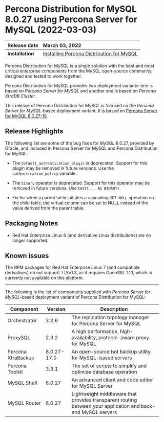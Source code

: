 # Percona Distribution for MySQL 8.0.27 using Percona Server for MySQL (2022-03-03)

| Release date    | March 03, 2022 |
| :-------------- | :--------------- |
|**Installation** | [Installing Percona Distribution for MySQL](installing.md)|


Percona Distribution for MySQL is a single solution with the best and most critical enterprise components from the MySQL open-source community, designed and tested to work together.

Percona Distribution for MySQL provides two deployment variants: one is based on *Percona Server for MySQL* and another one is based on *Percona XtraDB Cluster*.

This release of Percona Distribution for MySQL is focused on the *Percona Server for MySQL*-based deployment variant. It is based on [Percona Server for MySQL 8.0.27-18](https://www.percona.com/doc/percona-server/8.0/release-notes/Percona-Server-8.0.27-18.html).

## Release Highlights

The following list are some of the bug fixes for *MySQL* 8.0.27, provided by Oracle, and included in Percona Server for MySQL and Percona Distribution for MySQL:


* The `default_authentication_plugin` is deprecated. Support for this plugin may be removed in future versions. Use the `authentication_policy` variable.


* The `binary` operator is deprecated. Support for this operator may be removed in future versions. Use `CAST(... AS BINARY)`.


* Fix for when a parent table initiates a cascading `SET NULL` operation on the child table, the virtual column can be set to NULL instead of the value derived from the parent table.

## Packaging Notes


* Red Hat Enterprise Linux 6 (and derivative Linux distributions) are no longer supported.

## Known issues

The RPM packages for Red Hat Enterprise Linux 7 (and compatible derivatives) do not support TLSv1.3, as it requires OpenSSL 1.1.1, which is currently not available on this platform.


---

The following is the list of components supplied with *Percona Server for MySQL*-based deployment variant of Percona Distribution for MySQL:

| Component           | Version   | Description                                |
| ------------------- | --------- | -------------------------------------------|
| Orchestrator        | 3.2.6     | The replication topology manager for Percona Server for MySQL|
| ProxySQL            | 2.3.2     | A high performance, high-availability, protocol-aware proxy for MySQL|
| Percona XtraBackup  | 8.0.27-17.0| An open-source hot backup utility for MySQL-based servers|
| Percona Toolkit     | 3.3.1     | The set of scripts to simplify and optimize database operation|
| MySQL Shell         | 8.0.27    | An advanced client and code editor for MySQL Server |
| MySQL Router        | 8.0.27    | Lightweight middleware that provides transparent routing between your application and back-end MySQL servers |
